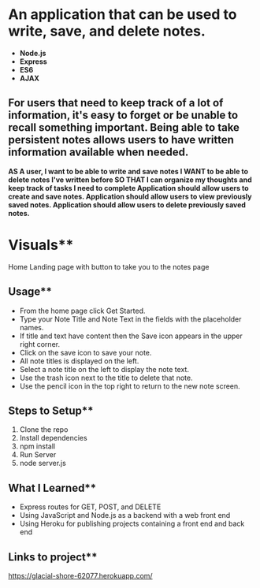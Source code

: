 # An application that can be used to write, save, and delete notes. 

* **Node.js**
* **Express**
* **ES6**
* **AJAX**


## For users that need to keep track of a lot of information, it's easy to forget or be unable to recall something important. Being able to take persistent notes allows users to have written information available when needed.
**AS A user, I want to be able to write and save notes
I WANT to be able to delete notes I've written before
SO THAT I can organize my thoughts and keep track of tasks I need to complete
Application should allow users to create and save notes.
Application should allow users to view previously saved notes.
Application should allow users to delete previously saved notes.**

# Visuals**
Home
Landing page with button to take you to the notes page 

## Usage**
* From the home page click Get Started.
* Type your Note Title and Note Text in the fields with the placeholder names.
* If title and text have content then the Save icon appears in the upper right corner.
* Click on the save icon to save your note.
* All note titles is displayed on the left.
* Select a note title on the left to display the note text.
* Use the trash icon next to the title to delete that note.
* Use the pencil icon in the top right to return to the new note screen.

## Steps to Setup**
1. Clone the repo
2. Install dependencies
3. npm install
4. Run Server
5. node server.js

## What I Learned**
* Express routes for GET, POST, and DELETE
* Using JavaScript and Node.js as a backend with a web front end
* Using Heroku for publishing projects containing a front end and back end

## Links to project**
https://glacial-shore-62077.herokuapp.com/
